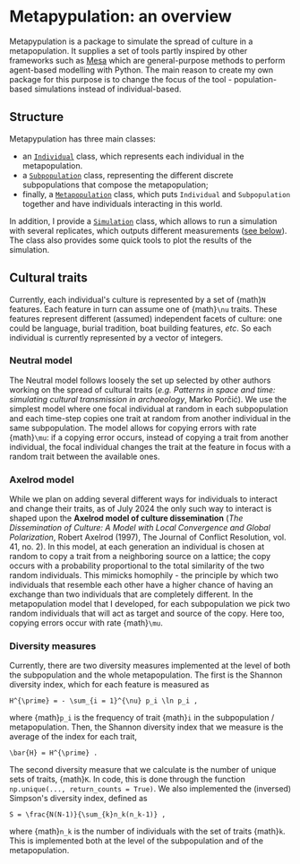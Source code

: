 # Metapypulation: an overview

Metapypulation is a package to simulate the spread of culture in a metapopulation. It supplies a set of tools partly inspired by other frameworks such as [Mesa](https://mesa.readthedocs.io/en/stable/overview.html) which are general-purpose methods to perform agent-based modelling with Python. The main reason to create my own package for this purpose is to change the focus of the tool - population-based simulations instead of individual-based.

## Structure

Metapypulation has three main classes:

- an [`Individual`](https://mtomasini.github.io/MetapopulationsPython/metapypulation.html#module-metapypulation.individual) class, which represents each individual in the metapopulation.
- a [`Subpopulation`](https://mtomasini.github.io/MetapopulationsPython/metapypulation.html#module-metapypulation.subpopulation) class, representing the different discrete subpopulations that compose the metapopulation;
- finally, a [`Metapopulation`](https://mtomasini.github.io/MetapopulationsPython/metapypulation.html#module-metapypulation.metapopulation) class, which puts `Individual` and `Subpopulation` together and have individuals interacting in this world.

In addition, I provide a [`Simulation`](https://mtomasini.github.io/MetapopulationsPython/metapypulation.html#module-metapypulation.simulation) class, which allows to run a simulation with several replicates, which outputs different measurements ([see below](#diversity-measures)). The class also provides some quick tools to plot the results of the simulation.

## Cultural traits

Currently, each individual's culture is represented by a set of {math}`N` features. Each feature in turn can assume one of {math}`\nu` traits. These features represent different (assumed) independent facets of culture: one could be language, burial tradition, boat building features, *etc*. So each individual is currently represented by a vector of integers.

### Neutral model

The Neutral model follows loosely the set up selected by other authors working on the spread of cultural traits (_e.g._ *Patterns in space and time: simulating cultural transmission in archaeology*, Marko Porčić). We use the simplest model where one focal individual at random in each subpopulation and each time-step copies one trait at random from another individual in the same subpopulation. The model allows for copying errors with rate {math}`\mu`: if a copying error occurs, instead of copying a trait from another individual, the focal individual changes the trait at the feature in focus with a random trait between the available ones. 

### Axelrod model

While we plan on adding several different ways for individuals to interact and change their traits, as of July 2024 the only such way to interact is shaped upon the **Axelrod model of culture dissemination** (*The Dissemination of Culture: A Model with Local Convergence and Global Polarization*, Robert Axelrod (1997), The Journal of Conflict Resolution, vol. 41, no. 2). In this model, at each generation an individual is chosen at random to copy a trait from a neighboring source on a lattice; the copy occurs with a probability proportional to the total similarity of the two random individuals. This mimicks homophily - the principle by which two individuals that resemble each other have a higher chance of having an exchange than two individuals that are completely different. In the metapopulation model that I developed, for each subpopulation we pick two random individuals that will act as target and source of the copy. Here too, copying errors occur with rate {math}`\mu`.

### Diversity measures

Currently, there are two diversity measures implemented at the level of both the subpopulation and the whole metapopulation. The first is the Shannon diversity index, which for each feature is measured as

```{math}
H^{\prime} = - \sum_{i = 1}^{\nu} p_i \ln p_i ,
```

where {math}`p_i` is the frequency of trait {math}`i` in the subpopulation / metapopulation. Then, the Shannon diversity index that we measure is the average of the index for each trait,

```{math}
\bar{H} = H^{\prime} .
```

The second diversity measure that we calculate is the number of unique sets of traits, {math}`K`. In code, this is done through the function `np.unique(..., return_counts = True)`. 
We also implemented the (inversed) Simpson's diversity index, defined as 

```{math}
S = \frac{N(N-1)}{\sum_{k}n_k(n_k-1)} ,
```

where {math}`n_k` is the number of individuals with the set of traits {math}`k`. This is implemented both at the level of the subpopulation and of the metapopulation.